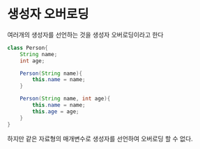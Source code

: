 # 생성자 오버로딩

여러개의 생성자를 선언하는 것을 생성자 오버로딩이라고 한다

```java
class Person{
    String name;
    int age;

    Person(String name){
        this.name = name;
    }

    Person(String name, int age){
        this.name = name;
        this.age = age;
    }
}
```

하지만 같은 자료형의 매개변수로 생성자를 선언하여 오버로딩 할 수 없다.